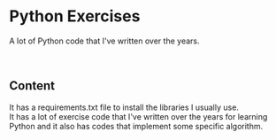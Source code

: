 # Python Exercises
A lot of Python code that I've written over the years.


<br>

## Content
It has a requirements.txt file to install the libraries I usually use. <br>
It has a lot of exercise code that I've written over the years for learning Python and it also has codes that implement some specific algorithm.
